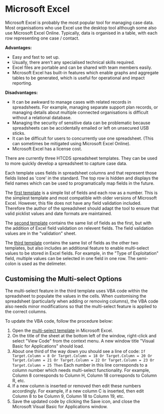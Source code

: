 # Microsoft Excel
Microsoft Excel is probably the most popular tool for managing case data. Most organisations who use Excel use the desktop tool although some also use Microsoft Excel Online. Typically, data is organised in a table, with each row representing one case / contact.

**Advantages:**

* Easy and fast to set up.
* Usually, there aren’t any specialised technical skills required.
* Excel files are portable and can be shared with team members easily.
* Microsoft Excel has built-in features which enable graphs and aggregate tables to be generated, which is useful for operational and impact reporting.

**Disadvantages:**

* It can be awkward to manage cases with related records in spreadsheets. For example, managing separate support plan records, or managing details about multiple connected organisations is difficult without a relational database.
* Managing the security of sensitive data can be problematic because spreadsheets can be accidentally emailed or left on unsecured USB sticks.
* It can be difficult for users to concurrently use one spreadsheet. (This can sometimes be mitigated using Microsoft Excel Online).
* Microsoft Excel has a license cost.

There are currently three HTCDS spreadsheet templates. They can be used to more quickly develop a spreadsheet to capture case data.

Each template uses fields in spreadsheet columns and that represent those fields listed as 'core' in the standard. The top row is hidden and displays the field names which can be used to programatically map fields in the future.

The [first template](https://github.com/UNMigration/HTCDS/raw/master/Toolkit/Excel/HTCDS%20Excel%20Spreadsheet%20v2.0.xlsx) is a simple list of fields and each row as a number. This is the simplest template and most compatible with older versions of Microsoft Excel. However, this file does not have any field validation included. Therefore the author of the spreadsheet should adapt the tool to ensure that valid picklist values and date formats are maintained.

The [second template](hhttps://github.com/UNMigration/HTCDS/raw/master/Toolkit/Excel/HTCDS%20Excel%20Spreadsheet%20single%20select%20with%20validation%20v2.0.xlsx) contains the same list of fields as the first, but with the addition of Excel field validation on relevent fields. The field validation values are in the "validation" sheet.

The [third template](https://github.com/UNMigration/HTCDS/raw/master/Toolkit/Excel/HTCDS%20Excel%20Spreadsheet%20multi%20select%20with%20validation%20v2.0.xlsm) contains the same list of fields as the other two templates, but also includes an additional feature to enable multi-select values to be stored in Excel fields. For example, in the "Type of Exploitation" field, multiple values can be selected in one field in one row. The semi-colon is used as the delimeter.

## Customising the Multi-select Options
The multi-select feature in the third template uses VBA code within the spreadsheet to populate the values in the cells. When customising the spreadsheet (particularly when adding or removing columns), the VBA code also needs minor modifications so that the multi-select feature is applied to the correct columns.

To update the VBA code, follow the procedure below:

1. Open the [multi-select template](https://github.com/UNMigration/HTCDS/raw/master/Toolkit/Excel/HTCDS%20Excel%20Spreadsheet%20multi%20select%20with%20validation%20v2.0.xlsm) in Microsoft Excel.
2. On the title of the sheet at the bottom left of the window, right-click and select "View Code" from the context menu. A new window title "Visual Basic for Applications" should load. 
3. About one third of the way down you should see a line of code: `If Target.Column = 8 Or Target.Column = 18 Or Target.Column = 20 Or Target.Column = 21 Or Target.Column = 22 Or Target.Column = 23 Or Target.Column = 25 Then` Each number in this line corresponds to a column number which needs multi-select functionality. For example, Column 8 corresponds to Column H, Column 18 corresponds to Column R, etc.
4. If a new column is inserted or removed then edit these numbers accordingly. For example, if a new column C is inserted, then edit Column 8 to be Column 9, Column 18 to Column 19, etc.
5. Save the updated code by clicking the Save icon, and close the Microsoft Visual Basic for Applications window.
